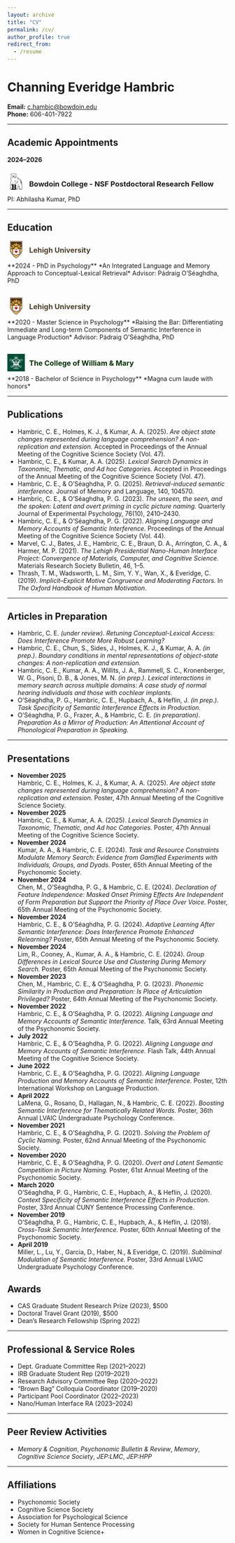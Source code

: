```yaml
---
layout: archive
title: "CV"
permalink: /cv/
author_profile: true
redirect_from:
  - /resume
---
```


# Channing Everidge Hambric

**Email:** c.hambic@bowdoin.edu  
**Phone:** 606-401-7922  

---

## Academic Appointments

**2024–2026**
<div style="display: flex; align-items: center;">
  <!-- Image on the left -->
  <div style="margin-right: 10px;">
    <img src="/images/bowdoin.png" alt="Lehigh University Logo" width="40;">
  </div>

  <!-- Header on the right -->
  <div>
    <h3>Bowdoin College - NSF Postdoctoral Research Fellow</h3>
  </div>
</div>    
PI: Abhilasha Kumar, PhD

---

## Education

<div style="display: flex; align-items: center; margin-bottom: 5px;">
  <!-- Image on the left -->
  <div style="margin-right: 10px;">
    <img src="/images/lehigh.png" alt="Lehigh University Logo" width="40;">
  </div>

  <!-- Header on the right -->
  <div>
    <h3 style="color: #4c3f2b; margin: 0;">Lehigh University</h3>
  </div>
</div> 
**2024 - PhD in Psychology**  
*An Integrated Language and Memory Approach to Conceptual-Lexical Retrieval*  
Advisor: Pádraig O’Séaghdha, PhD

 <div style="height: 30px;"></div>
  
<div style="display: flex; align-items: center; margin-bottom: 5px;">
  <!-- Image on the left -->
  <div style="margin-right: 10px;">
    <img src="/images/lehigh.png" alt="Lehigh University Logo" width="40;">
  </div>

  <!-- Header on the right -->
  <div>
    <h3 style="color: #4c3f2b;; margin: 0;">Lehigh University</h3>
  </div>
</div>
**2020 - Master Science in Psychology** 
*Raising the Bar: Differentiating Immediate and Long-term Components of Semantic Interference in 
Language Production*
Advisor: Pádraig O’Séaghdha, PhD
<div style="height: 30px;"></div>

<div style="display: flex; align-items: center; margin-bottom: 5px;">
  <!-- Image on the left -->
  <div style="margin-right: 10px;">
    <img src="/images/wm.png" alt="Lehigh University Logo" width="40;">
  </div>

  <!-- Header on the right -->
  <div>
    <h3 style="color: #003300;; margin: 0;">The College of William & Mary</h3>
  </div>
</div>
**2018 - Bachelor of Science in Psychology**    
*Magna cum laude with honors*

---

## Publications

- Hambric, C. E., Holmes, K. J., & Kumar, A. A. (2025). *Are object state changes represented during language comprehension? A non-replication and extension.* Accepted in Proceedings of the Annual Meeting of the Cognitive Science Society (Vol. 47).  
- Hambric, C. E., & Kumar, A. A. (2025). *Lexical Search Dynamics in Taxonomic, Thematic, and Ad hoc Categories.* Accepted in Proceedings of the Annual Meeting of the Cognitive Science Society (Vol. 47).  
- Hambric, C. E., & O’Séaghdha, P. G. (2025). *Retrieval-induced semantic interference.* Journal of Memory and Language, 140, 104570.  
- Hambric, C. E., & O’Séaghdha, P. G. (2023). *The unseen, the seen, and the spoken: Latent and overt priming in cyclic picture naming.* Quarterly Journal of Experimental Psychology, 76(10), 2410–2430.  
- Hambric, C. E., & O’Séaghdha, P. G. (2022). *Aligning Language and Memory Accounts of Semantic Interference.* Proceedings of the Annual Meeting of the Cognitive Science Society (Vol. 44).  
- Marvel, C. J., Bates, J. E., Hambric, C. E., Braun, D. A., Arrington, C. A., & Harmer, M. P. (2021). *The Lehigh Presidential Nano-Human Interface Project: Convergence of Materials, Computer, and Cognitive Science.* Materials Research Society Bulletin, 46, 1–5.  
- Thrash, T. M., Wadsworth, L. M., Sim, Y. Y., Wan, X., & Everidge, C. (2019). *Implicit–Explicit Motive Congruence and Moderating Factors.* In *The Oxford Handbook of Human Motivation*.  

---

## Articles in Preparation

- Hambric, C. E. *(under review)*. *Retuning Conceptual-Lexical Access: Does Interference Promote More Robust Learning?*  
- Hambric, C. E., Chun, S., Sides, J., Holmes, K. J., & Kumar, A. A. *(in prep.)*. *Boundary conditions in mental representations of object-state changes: A non-replication and extension.*  
- Hambric, C. E., Kumar, A. A., Willits, J. A., Rammell, S. C., Kronenberger, W. G., Pisoni, D. B., & Jones, M. N. *(in prep.)*. *Lexical interactions in memory search across multiple domains: A case study of normal hearing individuals and those with cochlear implants.*  
- O’Séaghdha, P. G., Hambric, C. E., Hupbach, A., & Heflin, J. *(in prep.)*. *Task Specificity of Semantic Interference Effects in Production.*  
- O’Séaghdha, P. G., Frazer, A., & Hambric, C. E. *(in preparation)*. *Preparation As a Mirror of Production: An Attentional Account of Phonological Preparation in Speaking.*

---

## Presentations

- **November 2025**  
  Hambric, C. E., Holmes, K. J., & Kumar, A. A. (2025). *Are object state changes represented during language comprehension? A non-replication and extension.* Poster, 47th Annual Meeting of the Cognitive Science Society.  
- **November 2025**  
  Hambric, C. E., & Kumar, A. A. (2025). *Lexical Search Dynamics in Taxonomic, Thematic, and Ad hoc Categories.* Poster, 47th Annual Meeting of the Cognitive Science Society.  
- **November 2024**  
  Kumar, A. A., & Hambric, C. E. (2024). *Task and Resource Constraints Modulate Memory Search: Evidence from Gamified Experiments with Individuals, Groups, and Dyads.* Poster, 65th Annual Meeting of the Psychonomic Society.  
- **November 2024**  
  Chen, M., O’Séaghdha, P. G., & Hambric, C. E. (2024). *Declaration of Feature Independence: Masked Onset Priming Effects Are Independent of Form Preparation but Support the Priority of Place Over Voice.* Poster, 65th Annual Meeting of the Psychonomic Society.  
- **November 2024**  
  Hambric, C. E., & O’Séaghdha, P. G. (2024). *Adaptive Learning After Semantic Interference: Does Interference Promote Enhanced Relearning?* Poster, 65th Annual Meeting of the Psychonomic Society.  
- **November 2024**  
  Lim, R., Cooney, A., Kumar, A. A., & Hambric, C. E. (2024). *Group Differences in Lexical Source Use and Clustering During Memory Search.* Poster, 65th Annual Meeting of the Psychonomic Society.  
- **November 2023**  
  Chen, M., Hambric, C. E., & O’Séaghdha, P. G. (2023). *Phonemic Similarity in Production and Preparation: Is Place of Articulation Privileged?* Poster, 64th Annual Meeting of the Psychonomic Society.  
- **November 2022**  
  Hambric, C. E., & O’Séaghdha, P. G. (2022). *Aligning Language and Memory Accounts of Semantic Interference.* Talk, 63rd Annual Meeting of the Psychonomic Society.  
- **July 2022**  
  Hambric, C. E., & O’Séaghdha, P. G. (2022). *Aligning Language and Memory Accounts of Semantic Interference.* Flash Talk, 44th Annual Meeting of the Cognitive Science Society.  
- **June 2022**  
  Hambric, C. E., & O’Séaghdha, P. G. (2022). *Aligning Language Production and Memory Accounts of Semantic Interference.* Poster, 12th International Workshop on Language Production.  
- **April 2022**  
  LaMena, G., Rosano, D., Hallagan, N., & Hambric, C. E. (2022). *Boosting Semantic Interference for Thematically Related Words.* Poster, 36th Annual LVAIC Undergraduate Psychology Conference.  
- **November 2021**  
  Hambric, C. E., & O’Séaghdha, P. G. (2021). *Solving the Problem of Cyclic Naming.* Poster, 62nd Annual Meeting of the Psychonomic Society.  
- **November 2020**  
  Hambric, C. E., & O’Séaghdha, P. G. (2020). *Overt and Latent Semantic Competition in Picture Naming.* Poster, 61st Annual Meeting of the Psychonomic Society.  
- **March 2020**  
  O’Séaghdha, P. G., Hambric, C. E., Hupbach, A., & Heflin, J. (2020). *Context Specificity of Semantic Interference Effects in Production.* Poster, 33rd Annual CUNY Sentence Processing Conference.  
- **November 2019**  
  O’Séaghdha, P. G., Hambric, C. E., Hupbach, A., & Heflin, J. (2019). *Cross-Task Semantic Interference.* Poster, 60th Annual Meeting of the Psychonomic Society.  
- **April 2019**  
  Miller, L., Lu, Y., Garcia, D., Haber, N., & Everidge, C. (2019). *Subliminal Modulation of Semantic Interference.* Poster, 33rd Annual LVAIC Undergraduate Psychology Conference.  


## Awards

- CAS Graduate Student Research Prize (2023), $500  
- Doctoral Travel Grant (2019), $500  
- Dean’s Research Fellowship (Spring 2022)

---

## Professional & Service Roles

- Dept. Graduate Committee Rep (2021–2022)  
- IRB Graduate Student Rep (2019–2021)  
- Research Advisory Committee Rep (2020–2022)  
- “Brown Bag” Colloquia Coordinator (2019–2020)  
- Participant Pool Coordinator (2022–2023)  
- Nano/Human Interface RA (2023–2024)

---

## Peer Review Activities

- *Memory & Cognition*, *Psychonomic Bulletin & Review*, *Memory*, *Cognitive Science Society*, *JEP:LMC*, *JEP:HPP*

---

## Affiliations

- Psychonomic Society  
- Cognitive Science Society  
- Association for Psychological Science  
- Society for Human Sentence Processing  
- Women in Cognitive Science+
